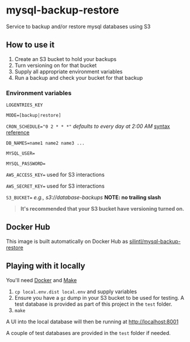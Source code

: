 # mysql-backup-restore
Service to backup and/or restore mysql databases using S3

## How to use it
1. Create an S3 bucket to hold your backups
2. Turn versioning on for that bucket
3. Supply all appropriate environment variables
4. Run a backup and check your bucket for that backup

### Environment variables
`LOGENTRIES_KEY`

`MODE=[backup|restore]`

`CRON_SCHEDULE="0 2 * * *"` _defaults to every day at 2:00 AM_ [syntax reference](https://en.wikipedia.org/wiki/Cron)

`DB_NAMES=name1 name2 name3 ...`

`MYSQL_USER=`

`MYSQL_PASSWORD=`

`AWS_ACCESS_KEY=` used for S3 interactions

`AWS_SECRET_KEY=` used for S3 interactions

`S3_BUCKET=` _e.g., s3://database-backups_ **NOTE: no trailing slash**

>**It's recommended that your S3 bucket have versioning turned on.**

## Docker Hub
This image is built automatically on Docker Hub as [silintl/mysql-backup-restore](https://hub.docker.com/r/silintl/mysql-backup-restore/)

## Playing with it locally
You'll need [Docker](https://www.docker.com/get-docker) and [Make](https://www.gnu.org/software/make/)

1. `cp local.env.dist local.env` and supply variables
2. Ensure you have a `gz` dump in your S3 bucket to be used for testing.  A test database is provided as part of this project in the `test` folder.
3. `make`

A UI into the local database will then be running at [http://localhost:8001](http://localhost:8001)
 
A couple of test databases are provided in the `test` folder if needed.
